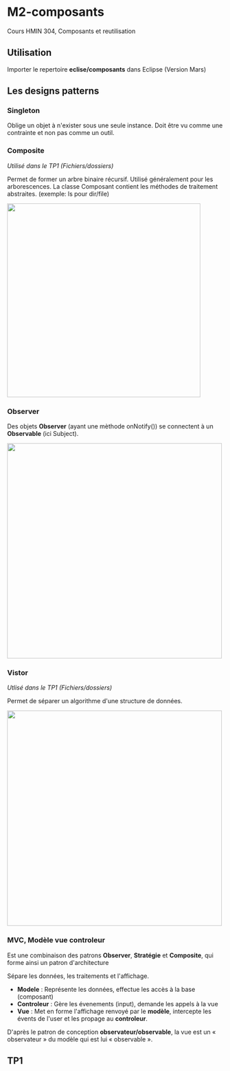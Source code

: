 # M2-composants
Cours HMIN 304, Composants et reutilisation

## Utilisation
Importer le repertoire **eclise/composants** dans Eclipse (Version Mars)

## Les designs patterns

### Singleton
Oblige un objet à n'exister sous une seule instance.
Doit être vu comme une contrainte et non pas comme un outil.

### Composite
_Utilisé dans le TP1 (Fichiers/dossiers)_

Permet de former un arbre binaire récursif. Utilisé généralement pour les arborescences.
La classe Composant contient les méthodes de traitement abstraites. (exemple: ls pour dir/file)

<a href="https://fr.wikipedia.org/wiki/Objet_composite">
<img src="https://upload.wikimedia.org/wikipedia/commons/thumb/e/e9/Composite_UML_class_diagram_fr.svg/960px-Composite_UML_class_diagram_fr.svg.png" width="450" >
</a>


### Observer

Des objets **Observer** (ayant une mèthode onNotify()) se connectent à un **Observable** (ici Subject).

<a href="https://fr.wikipedia.org/wiki/Observateur_(patron_de_conception)">
<img src="https://upload.wikimedia.org/wikipedia/commons/thumb/8/8d/Observer.svg/854px-Observer.svg.png" width="500" >
</a>


### Vistor
_Utlisé dans le TP1 (Fichiers/dossiers)_

Permet de séparer un algorithme d'une structure de données.

<a href="https://fr.wikipedia.org/wiki/Visiteur_(patron_de_conception)">
<img src="https://upload.wikimedia.org/wikipedia/commons/f/fc/Visitorpattern.png" width="500" >
</a>



### MVC, Modèle vue controleur

Est une combinaison des patrons **Observer**, **Stratégie** et **Composite**, qui forme ainsi un patron d'architecture

Sépare les données, les traitements et l'affichage.
- **Modele** : Représente les données, effectue les accès à la base (composant)
- **Controleur** : Gère les évenements (input), demande les appels à la vue
- **Vue** : Met en forme l'affichage renvoyé par le **modèle**, intercepte les évents de l'user et les propage au **controleur**. 

D'après le patron de conception **observateur/observable**, la vue est un « observateur » du modèle qui est lui « observable ».




## TP1
